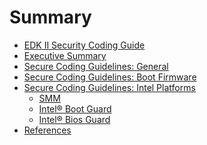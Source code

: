 <!--- @file
  Summary.md for EDK II Secure Coding Guide

  Copyright (c) 2019, Intel Corporation. All rights reserved.<BR>

  Redistribution and use in source (original document form) and 'compiled'
  forms (converted to PDF, epub, HTML and other formats) with or without
  modification, are permitted provided that the following conditions are met:

  1) Redistributions of source code (original document form) must retain the
     above copyright notice, this list of conditions and the following
     disclaimer as the first lines of this file unmodified.

  2) Redistributions in compiled form (transformed to other DTDs, converted to
     PDF, epub, HTML and other formats) must reproduce the above copyright
     notice, this list of conditions and the following disclaimer in the
     documentation and/or other materials provided with the distribution.

  THIS DOCUMENTATION IS PROVIDED BY TIANOCORE PROJECT "AS IS" AND ANY EXPRESS OR
  IMPLIED WARRANTIES, INCLUDING, BUT NOT LIMITED TO, THE IMPLIED WARRANTIES OF
  MERCHANTABILITY AND FITNESS FOR A PARTICULAR PURPOSE ARE DISCLAIMED. IN NO
  EVENT SHALL TIANOCORE PROJECT  BE LIABLE FOR ANY DIRECT, INDIRECT, INCIDENTAL,
  SPECIAL, EXEMPLARY, OR CONSEQUENTIAL DAMAGES (INCLUDING, BUT NOT LIMITED TO,
  PROCUREMENT OF SUBSTITUTE GOODS OR SERVICES; LOSS OF USE, DATA, OR PROFITS;
  OR BUSINESS INTERRUPTION) HOWEVER CAUSED AND ON ANY THEORY OF LIABILITY,
  WHETHER IN CONTRACT, STRICT LIABILITY, OR TORT (INCLUDING NEGLIGENCE OR
  OTHERWISE) ARISING IN ANY WAY OUT OF THE USE OF THIS DOCUMENTATION, EVEN IF
  ADVISED OF THE POSSIBILITY OF SUCH DAMAGE.

-->
# Summary

* [EDK II Security Coding Guide](README.md)
* [Executive Summary](executive_summary.md)
* [Secure Coding Guidelines: General](secure_coding_guidelines_general.md)
* [Secure Coding Guidelines: Boot Firmware](secure_coding_guidelines_boot_firmware.md)
* [Secure Coding Guidelines: Intel Platforms](secure_coding_guidelines_intel_platforms/README.md)
  * [SMM](secure_coding_guidelines_intel_platforms/smm.md)
  * [Intel® Boot Guard](secure_coding_guidelines_intel_platforms/intel_boot_guard.md)
  * [Intel® Bios Guard](secure_coding_guidelines_intel_platforms/intel_bios_guard.md)
* [References](references.md)
